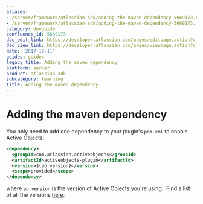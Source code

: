 ```yaml
---
aliases:
- /server/framework/atlassian-sdk/adding-the-maven-dependency-5669173.html
- /server/framework/atlassian-sdk/adding-the-maven-dependency-5669173.md
category: devguide
confluence_id: 5669173
dac_edit_link: https://developer.atlassian.com/pages/editpage.action?cjm=wozere&pageId=5669173
dac_view_link: https://developer.atlassian.com/pages/viewpage.action?cjm=wozere&pageId=5669173
date: '2017-12-11'
guides: guides
legacy_title: Adding the maven dependency
platform: server
product: atlassian-sdk
subcategory: learning
title: Adding the maven dependency
---
```

# Adding the maven dependency

You only need to add one dependency to your plugin's `pom.xml` to enable Active Objects:

``` xml
<dependency>
  <groupId>com.atlassian.activeobjects</groupId>
  <artifactId>activeobjects-plugin</artifactId>
  <version>${ao.version}</version>
  <scope>provided</scope>
</dependency>
```

where `ao.version` is the version of Active Objects you're using.  Find a list of all the versions <a href="https://packages.atlassian.com/maven/repository/public/com/atlassian/activeobjects/activeobjects-plugin/" class="external-link">here</a>.




















































































































































































































































































































































































































